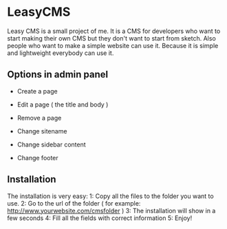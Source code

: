 LeasyCMS
========

Leasy CMS is a small project of me. It is a CMS for developers who want to start making their own CMS but
they don't want to start from sketch. Also people who want to make a simple website can use it. 
Because it is simple and lightweight everybody can use it.

Options in admin panel
--------

- Create a page
- Edit a page ( the title and body )
- Remove a page

- Change sitename
- Change sidebar content
- Change footer

Installation
--------

The installation is very easy:
1: Copy all the files to the folder you want to use.
2: Go to the url of the folder ( for example: http://www.yourwebsite.com/cmsfolder  )
3: The installation will show in a few seconds
4: Fill all the fields with correct information
5: Enjoy!
